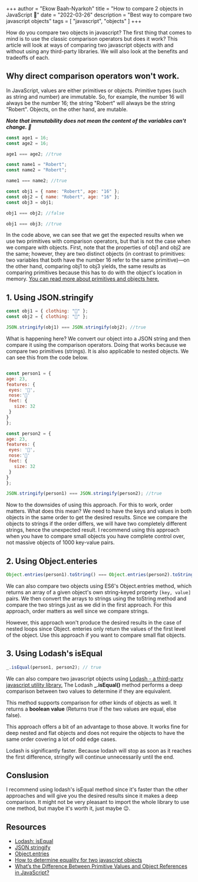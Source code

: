 +++
author = "Ekow Baah-Nyarkoh"
title = "How to compare 2 objects in JavaScript  🥷"
date = "2022-03-26"
description = "Best way to compare two javascript objects"
tags = [
    "javascript",
    "objects"
]
+++

How do you compare two objects in javascript? The first thing that comes to mind is to use the classic comparison operators but does it work? This article will look at ways of comparing two javascript objects with and without using any third-party libraries. We will also look at the benefits and tradeoffs of each.

## Why direct comparison operators won't work.

In JavaScript, values are either primitives or objects. Primitive types (such as string and number) are immutable. So, for example, the number 16 will always be the number 16; the string "Robert" will always be the string "Robert". Objects, on the other hand, are mutable.

**_Note that immutability does not mean the content of the variables can't change. 🔑_**

```js
const age1 = 16;
const age2 = 16;

age1 === age2; //true

const name1 = "Robert";
const name2 = "Robert";

name1 === name2; //true

const obj1 = { name: "Robert", age: "16" };
const obj2 = { name: "Robert", age: "16" };
const obj3 = obj1;

obj1 === obj2; //false

obj1 === obj3; //true
```

In the code above, we can see that we get the expected results when we use two primitives with comparison operators, but that is not the case when we compare with objects. First, note that the properties of obj1 and obj2 are the same; however, they are two distinct objects (in contrast to primitives: two variables that both have the number 16 refer to the same primitive)—on the other hand, comparing obj1 to obj3 yields, the same results as comparing primitives because this has to do with the object's location in memory. <a href="https://dev.to/carlosrafael22/back-to-the-basics-primitive-and-object-types-in-javascript-18c2" target="_blank">You can read more about primitives and objects here.</a>

## 1. Using JSON.stringify

```js
const obj1 = { clothing: "🧥" };
const obj2 = { clothing: "🧥" };

JSON.stringify(obj1) === JSON.stringify(obj2); //true
```

What is happening here? We convert our object into a JSON string and then compare it using the comparison operators. Doing that works because we compare two primitives (strings). It is also applicable to nested objects. We can see this from the code below.

```js

const person1 = {
age: 23,
features: {
 eyes: '👀',
 nose:'👃'
 feet: {
   size: 32
 }
}
};

const person2 = {
age: 23,
features: {
 eyes: '👀',
 nose:'👃'
 feet: {
   size: 32
 }
}
};

JSON.stringify(person1) === JSON.stringify(person2); //true


```

Now to the downsides of using this approach. For this to work, order matters. What does this mean? We need to have the keys and values in both objects in the same order to get the desired results. Since we compare the objects to strings if the order differs, we will have two completely different strings, hence the unexpected result. I recommend using this approach when you have to compare small objects you have complete control over, not massive objects of 1000 key-value pairs.

<!--more-->

## 2. Using Object.enteries

```js
Object.entries(person1).toString() === Object.entries(person2).toString(); // true
```

We can also compare two objects using ES6's Object.entries method, which returns an array of a given object's own string-keyed property `[key, value]` pairs. We then convert the arrays to strings using the toString method and compare the two strings just as we did in the first approach. For this approach, order matters as well since we compare strings.

However, this approach won't produce the desired results in the case of nested loops since Object. enteries only return the values of the first level of the object.
Use this approach if you want to compare small flat objects.

## 3. Using Lodash's isEqual

```js
_.isEqual(person1, person2); // true
```

We can also compare two javascript objects using <a href="https://lodash.com/docs/4.17.15#isEqual/" target="_blank">Lodash - a third-party javascript utility library.</a> The Lodash **\_.isEqual()** method performs a deep comparison between two values to determine if they are equivalent.

This method supports comparison for other kinds of objects as well. It returns a **boolean value** (Returns true if the two values are equal, else false).

This approach offers a bit of an advantage to those above. It works fine for deep nested and flat objects and does not require the objects to have the same order covering a lot of odd edge cases.

Lodash is significantly faster. Because lodash will stop as soon as it reaches the first difference, stringify will continue unnecessarily until the end.

## Conslusion

I recommend using lodash's isEqual method since it's faster than the other approaches and will give you the desired results since it makes a deep comparison. It might not be very pleasant to import the whole library to use one method, but maybe it's worth it, just maybe 😉.

## Resources

- <a href="https://lodash.com/docs/4.17.15#isEqual/" target="_blank">Lodash: isEqual</a>
- <a href="https://developer.mozilla.org/en-US/docs/Web/JavaScript/Reference/Global_Objects/JSON/stringify" target="_blank">JSON stringify</a>
- <a href="https://developer.mozilla.org/en-US/docs/Web/JavaScript/Reference/Global_Objects/Object/entries" target="_blank">Object.entries</a>
- <a href="https://stackoverflow.com/questions/201183/how-to-determine-equality-for-two-javascript-objects" target="_blank">How to determine equality for two javascript objects</a>
- <a href="https://betterprogramming.pub/intermediate-javascript-whats-the-difference-between-primitive-values-and-object-references-e863d70677b" target="_blank">What’s the Difference Between Primitive Values and Object References in JavaScript?</a>
